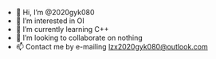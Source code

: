 - 👋 Hi, I’m @2020gyk080
- 👀 I’m interested in OI
- 🌱 I’m currently learning C++
- 💞️ I’m looking to collaborate on nothing
- 📫 Contact me by e-mailing lzx2020gyk080@outlook.com

<!---
2020gyk080/2020gyk080 is a ✨ special ✨ repository because its `README.md` (this file) appears on your GitHub profile.
You can click the Preview link to take a look at your changes.
--->
